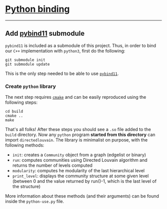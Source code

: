 # [Python binding](#pythonbinding)                       

---
## Add [pybind11](https://github.com/pybind/pybind11) submodule

`pybind11` is included as a submodule of this project. Thus, in order to bind our `C++` implementation with `python3`, first do the following:

    git submodule init
    git submodule update

This is the only step needed to be able to use [`pybind11`](https://github.com/pybind/pybind11).

### Create `python` library 

The next step requires [`cmake`](https://cmake.org/) and can be easily reproduced using the following steps:

    cd build
    cmake ..
    make

That's all folks! After these steps you should see a `.so` file added to the `build` directory. Now any `python` program 
**started from this directory** can import `directedlouvain`. The library is minimalist on purpose, with the following methods: 

+ `init`: creates a `Community` object from a graph (edgelist or binary)
+ `run`: computes communities using Directed Louvain algorithm and returns the number of levels computed
+ `modularity`: computes he modularity of the last hierarchical level
+ `print_level`: displays the community structure at some given level (between 0 and the value returned by run()-1, which is the last level of the structure)

More information about these methods (and their arguments) can be found inside the `python-use.py` file. 
